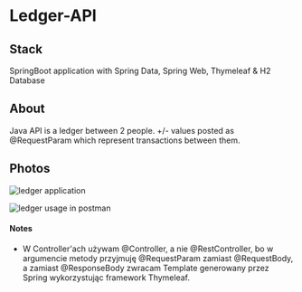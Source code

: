 # Ledger-API
 
## Stack
SpringBoot application with Spring Data, Spring Web, Thymeleaf & H2 Database

## About
Java API is a ledger between 2 people. +/- values posted as @RequestParam which represent transactions between them.

## Photos

![ledger application](/assets/ledger.JPG)

![ledger usage in postman](/assets/ledger-postman.JPG)


#### Notes
- W Controller'ach używam @Controller, a nie @RestController, bo w argumencie metody przyjmuję @RequestParam zamiast @RequestBody, a zamiast @ResponseBody zwracam Template generowany przez Spring wykorzystując framework Thymeleaf.
